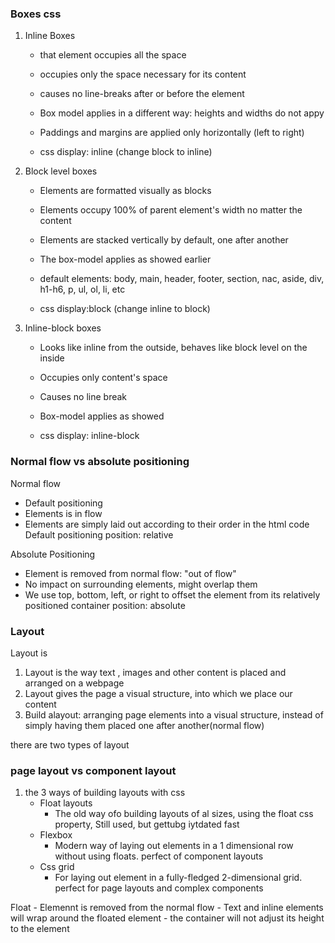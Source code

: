 ### Boxes css

1. Inline Boxes
    - that element occupies all the space

    - occupies only the space necessary for its content

    - causes no line-breaks after or before the element

    - Box model applies in a different way: heights and widths do not appy

    - Paddings and margins are applied only horizontally (left to right)

    - css display: inline (change block to inline)

2. Block level boxes
    - Elements are formatted visually as blocks

    - Elements occupy 100% of parent element's width no matter the content

    - Elements are stacked vertically by default, one after another

    - The box-model applies as showed earlier

    - default elements: body, main, header, footer, section, nac, aside, div, h1-h6, p, ul, ol, li, etc

    - css display:block (change inline to block)

3. Inline-block boxes
    - Looks like inline from the outside, behaves like block level on the inside

    - Occupies only content's space
    - Causes no line break
    - Box-model applies as showed
    - css display: inline-block

### Normal flow vs absolute positioning
Normal flow
- Default positioning
- Elements is in flow
- Elements are simply laid out according to their order in the html code
Default positioning
position: relative

Absolute Positioning
- Element is removed from normal flow: "out of flow"
- No impact on surrounding elements, might overlap them
- We use top, bottom, left, or right to offset the element from its relatively positioned container
position: absolute

### Layout 
Layout is 
1. Layout is the way text , images and other content is placed and arranged on a webpage
2. Layout gives the page a visual structure, into which we place our content
3. Build alayout: arranging page elements into a visual structure, instead of simply having them placed one after another(normal flow)

there are two types of layout

### page layout vs component layout
1. the 3 ways of building layouts with css
    - Float layouts
        - The old way ofo building layouts of al sizes, using the float css property, Still used, but gettubg iytdated fast
    - Flexbox
        - Modern way of laying out elements in a 1 dimensional row without using floats. perfect of component layouts
    - Css grid
        - For laying out element in a fully-fledged 2-dimensional grid. perfect for page layouts and complex components

Float
    - Elemennt is removed from the normal flow
    - Text and inline elements will wrap around the floated element
    - the container will not adjust its height to the element